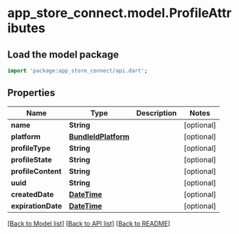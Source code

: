# app_store_connect.model.ProfileAttributes

## Load the model package
```dart
import 'package:app_store_connect/api.dart';
```

## Properties
Name | Type | Description | Notes
------------ | ------------- | ------------- | -------------
**name** | **String** |  | [optional] 
**platform** | [**BundleIdPlatform**](BundleIdPlatform.md) |  | [optional] 
**profileType** | **String** |  | [optional] 
**profileState** | **String** |  | [optional] 
**profileContent** | **String** |  | [optional] 
**uuid** | **String** |  | [optional] 
**createdDate** | [**DateTime**](DateTime.md) |  | [optional] 
**expirationDate** | [**DateTime**](DateTime.md) |  | [optional] 

[[Back to Model list]](../README.md#documentation-for-models) [[Back to API list]](../README.md#documentation-for-api-endpoints) [[Back to README]](../README.md)


